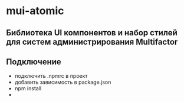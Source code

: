 # mui-atomic
## Библиотека UI компонентов и набор стилей для систем администрирования Multifactor

## Подключение
- подключить .npmrc в проект
- добавить зависимость в package.json
- npm install
- 
